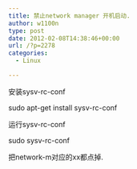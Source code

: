 ```yaml
---
title: 禁止network manager 开机启动.
author: w1100n
type: post
date: 2012-02-08T14:38:46+00:00
url: /?p=2278
categories:
  - Linux

---
```

安装sysv-rc-conf

sudo apt-get install sysv-rc-conf

运行sysv-rc-conf

sudo sysv-rc-conf

把network-m对应的xx都点掉.